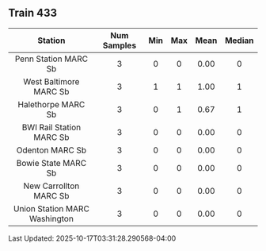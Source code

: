 ## Train 433

| Station | Num Samples | Min | Max | Mean | Median |
| :-----: | :---------: | :-: | :-: | :--: | :----: |
| Penn Station MARC Sb | 3 | 0 | 0 | 0.00 | 0 |
| West Baltimore MARC Sb | 3 | 1 | 1 | 1.00 | 1 |
| Halethorpe MARC Sb | 3 | 0 | 1 | 0.67 | 1 |
| BWI Rail Station MARC Sb | 3 | 0 | 0 | 0.00 | 0 |
| Odenton MARC Sb | 3 | 0 | 0 | 0.00 | 0 |
| Bowie State MARC Sb | 3 | 0 | 0 | 0.00 | 0 |
| New Carrollton MARC Sb | 3 | 0 | 0 | 0.00 | 0 |
| Union Station MARC Washington | 3 | 0 | 0 | 0.00 | 0 |


Last Updated: 2025-10-17T03:31:28.290568-04:00